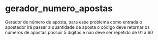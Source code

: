 # gerador_numero_apostas
Gerador de número de aposta, para esse problema como entrada o apostador irá passar a quantidade de aposta o código deve retornar os números de apostas possuir 5 dígitos e não deve ser repetido de 01 a 60
